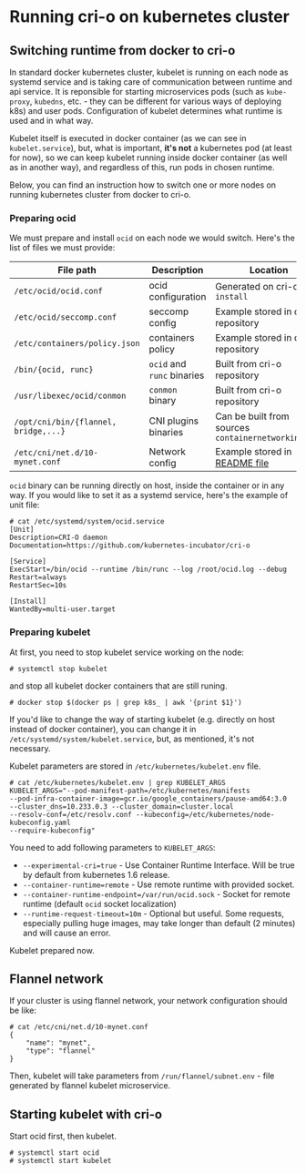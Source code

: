# Running cri-o on kubernetes cluster

## Switching runtime from docker to cri-o

In standard docker kubernetes cluster, kubelet is running on each node as systemd service and is taking care of communication between runtime and api service. 
It is reponsible for starting microservices pods (such as `kube-proxy`, `kubedns`, etc. - they can be different for various ways of deploying k8s) and user pods.
Configuration of kubelet determines what runtime is used and in what way. 

Kubelet itself is executed in docker container (as we can see in `kubelet.service`), but, what is important, **it's not** a kubernetes pod (at least for now), 
so we can keep kubelet running inside docker container (as well as in another way), and regardless of this, run pods in chosen runtime.

Below, you can find an instruction how to switch one or more nodes on running kubernetes cluster from docker to cri-o.  

### Preparing ocid 

We must prepare and install `ocid` on each node we would switch. Here's the list of files we must provide:

| File path                            | Description                | Location                                            |
|--------------------------------------|----------------------------|-----------------------------------------------------|
| `/etc/ocid/ocid.conf`                | ocid configuration         | Generated on cri-o `make install`                   |
| `/etc/ocid/seccomp.conf`             | seccomp config             | Example stored in cri-o repository                  |
| `/etc/containers/policy.json`        | containers policy          | Example stored in cri-o repository                  |
| `/bin/{ocid, runc}`                  | `ocid` and `runc` binaries | Built from cri-o repository                         |
| `/usr/libexec/ocid/conmon`           | `conmon` binary            | Built from cri-o repository                         |
| `/opt/cni/bin/{flannel, bridge,...}` | CNI plugins binaries       | Can be built from sources `containernetworking/cni` |
| `/etc/cni/net.d/10-mynet.conf`       | Network config             | Example stored in [README file](README.md)          |

`ocid` binary can be running directly on host, inside the container or in any way.
If you would like to set it as a systemd service, here's the example of unit file:

```
# cat /etc/systemd/system/ocid.service 
[Unit]
Description=CRI-O daemon
Documentation=https://github.com/kubernetes-incubator/cri-o

[Service]
ExecStart=/bin/ocid --runtime /bin/runc --log /root/ocid.log --debug
Restart=always
RestartSec=10s

[Install]
WantedBy=multi-user.target
```

### Preparing kubelet
At first, you need to stop kubelet service working on the node:
```
# systemctl stop kubelet
```
and stop all kubelet docker containers that are still runing.

```
# docker stop $(docker ps | grep k8s_ | awk '{print $1}')
```

If you'd like to change the way of starting kubelet (e.g. directly on host instead of docker container), you can change it in `/etc/systemd/system/kubelet.service`, but, as mentioned, it's not necessary.


Kubelet parameters are stored in `/etc/kubernetes/kubelet.env` file.
```
# cat /etc/kubernetes/kubelet.env | grep KUBELET_ARGS
KUBELET_ARGS="--pod-manifest-path=/etc/kubernetes/manifests 
--pod-infra-container-image=gcr.io/google_containers/pause-amd64:3.0 
--cluster_dns=10.233.0.3 --cluster_domain=cluster.local 
--resolv-conf=/etc/resolv.conf --kubeconfig=/etc/kubernetes/node-kubeconfig.yaml
--require-kubeconfig"
```

You need to add following parameters to `KUBELET_ARGS`:
* `--experimental-cri=true` - Use Container Runtime Interface. Will be true by default from kubernetes 1.6 release.
* `--container-runtime=remote` - Use remote runtime with provided socket.
* `--container-runtime-endpoint=/var/run/ocid.sock` - Socket for remote runtime (default `ocid` socket localization) 
* `--runtime-request-timeout=10m` - Optional but useful. Some requests, especially pulling huge images, may take longer than default (2 minutes) and will cause an error. 

Kubelet prepared now.

## Flannel network
If your cluster is using flannel network, your network configuration should be like:
```
# cat /etc/cni/net.d/10-mynet.conf
{
    "name": "mynet",
    "type": "flannel"
}
```
Then, kubelet will take parameters from `/run/flannel/subnet.env` - file generated by flannel kubelet microservice.

## Starting kubelet with cri-o
Start ocid first, then kubelet.
```
# systemctl start ocid
# systemctl start kubelet
```

